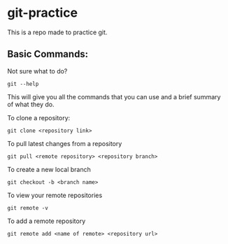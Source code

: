 # git-practice

This is a repo made to practice git.

## Basic Commands:

Not sure what to do?

`git --help`

This will give you all the commands that you can use and a brief summary of what they do.

To clone a repository:

`git clone <repository link>`

To pull latest changes from a repository

`git pull <remote repository> <repository branch>`

To create a new local branch

`git checkout -b <branch name>`

To view your remote repositories

`git remote -v`

To add a remote repository

`git remote add <name of remote> <repository url>`